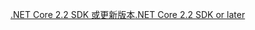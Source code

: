 [<span data-ttu-id="8c26b-101">.NET Core 2.2 SDK 或更新版本</span><span class="sxs-lookup"><span data-stu-id="8c26b-101">.NET Core 2.2 SDK or later</span></span>](https://dotnet.microsoft.com/download/dotnet-core)
